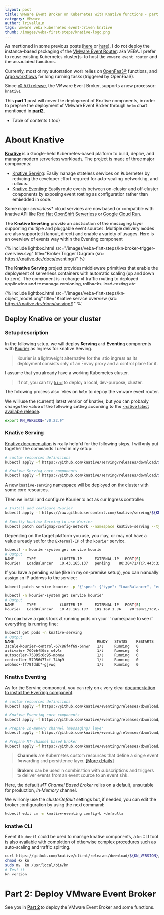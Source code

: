 ```yaml
---
layout: post
title: VMware Event Broker on Kubernetes with Knative functions - part 1
category: VMware
author: lrivallain
tags: vmware veba kubernetes event-driven knative
thumb: /images/veba-first-steps/knative-logo.png
---
```


As mentioned in some previous posts ([here](https://vuptime.io/2020/11/02/vmware-event-broker-on-k8s-first-steps/) or [here](https://vuptime.io/2020/12/17/vmware-event-broker-0.5.0-on-k8s-first-steps/)), I do not deploy the instance-based packaging of the [VMware Event Router](https://vmweventbroker.io/): aka VEBA. I prefer to reuse existing Kubernetes cluster(s) to host the `vmware event router` and the associated functions.

Currently, most of my automation work relies on [OpenFaaS®](https://www.openfaas.com/) functions, and [Argo workflows](https://argoproj.github.io/) for long running tasks (triggered by OpenFaaS).

Since [v0.5.0 release](https://github.com/vmware-samples/vcenter-event-broker-appliance/releases/tag/v0.5.0), the VMware Event Broker, supports a new processor: `knative`.

This **part 1** post will cover the deployment of Knative components, in order to prepare the deployment of VMware Event Broker through `helm` chart mentioned in [**part2**](/2021/05/06/vmware-event-broker-on-k8s-with-knative-part2).

* Table of contents
{:toc}

# About Knative

[**Knative**](https://knative.dev) is a Google-held Kubernetes-based platform to build, deploy, and manage modern serverless workloads. The project is made of three major components:

* [Knative Serving](https://knative.dev/docs/serving/): Easily manage stateless services on Kubernetes by reducing the developer effort required for auto-scaling, networking, and rollouts.
* [Knative Eventing](https://knative.dev/docs/eventing/): Easily route events between on-cluster and off-cluster components by exposing event routing as configuration rather than embedded in code.

Some major *serverless** cloud services are now based or compatible with knative API like [Red Hat OpenShift Serverless](https://www.openshift.com/learn/topics/serverless) or [Google Cloud Run](https://cloud.google.com/run).

The **Knative Eventing** provide an abstraction of the messaging layer supporting multiple and pluggable event sources. Multiple delivery modes are also supported (fanout, direct) and enable a variety of usages. Here is an overview of events way within the Eventing component:

{% include lightbox.html src="/images/veba-first-steps/kn-broker-trigger-overview.svg" title="Broker Trigger Diagram (src: https://knative.dev/docs/eventing/)" %}

The **Knative Serving** project provides middleware primitives that enable the deployment of serverless containers with automatic scaling (up and down to zero). The component is in charge of traffic routing to deployed application and to manage versioning, rollbacks, load-testing etc.

{% include lightbox.html src="/images/veba-first-steps/kn-object_model.png" title="Knative service overview (src: https://knative.dev/docs/serving/)" %}


## Deploy Knative on your cluster

### Setup description

In the following setup, we will deploy **Serving** and **Eventing** components with [Kourier](https://github.com/knative-sandbox/net-kourier) as Ingress for Knative Serving.

> Kourier is a lightweight alternative for the Istio ingress as its deployment consists only of an Envoy proxy and a control plane for it.

I assume that you already have a working Kubernetes cluster. 

> If not, you can try [`kind`](https://kind.sigs.k8s.io/docs/user/quick-start/) to deploy a local, dev-purpose, cluster.

The following process also relies on `helm` to deploy the vmware event router.

We will use the (current) latest version of knative, but you can probably change the value of the following setting according to the [knative latest available release](https://github.com/knative/operator/releases).

```bash
export KN_VERSION="v0.22.0"
```

### Knative Serving

[Knative documentation](https://knative.dev/docs/install/install-serving-with-yaml/) is really helpful for the following steps. I will only put together the commands I used in my setup:

```bash
# custom resources definitions
kubectl apply -f https://github.com/knative/serving/releases/download/${KN_VERSION}/serving-crds.yaml

# Knative Serving core components
kubectl apply -f https://github.com/knative/serving/releases/download/${KN_VERSION}/serving-core.yaml
```

A new `knative-serving` namespace will be deployed on the cluster with some core resources.

Then we install and configure Kourier to act as our Ingress controller:

```bash
# Install and configure Kourier
kubectl apply -f https://raw.githubusercontent.com/knative/serving/${KN_VERSION}/third_party/kourier-latest/kourier.yaml

# Specfiy knative Serving to use Kourier
kubectl patch configmap/config-network --namespace knative-serving --type merge --patch '{"data":{"ingress.class":"kourier.ingress.networking.knative.dev"}}'
```

Depending on the target platform you use, you may, or may not have a value already set for the `External-IP` of the `kourier` service.

```bash
kubectl -n kourier-system get service kourier
# Output
NAME      TYPE           CLUSTER-IP      EXTERNAL-IP   PORT(S)                      AGE
kourier   LoadBalancer   10.43.165.137   pending    80:30471/TCP,443:32405/TCP   10m
```

If you have a pending value (like in my on-premise setup), you can manually assign an IP address to the service:

```bash
kubectl patch service kourier -p '{"spec": {"type": "LoadBalancer", "externalIPs":["192.168.1.36"]}}' -n kourier-system

kubectl -n kourier-system get service kourier
# Output
NAME      TYPE           CLUSTER-IP      EXTERNAL-IP   PORT(S)                      AGE
kourier   LoadBalancer   10.43.165.137   192.168.1.36    80:30471/TCP,443:32405/TCP   10m
```

You can have a quick look at running pods on your `` namespace to see if everything is running fine:

```bash
kubectl get pods -n knative-serving
# Output
NAME                                      READY   STATUS    RESTARTS   AGE
3scale-kourier-control-67c86f4f69-6mnwr   1/1     Running   0          11m
activator-799bbf59dc-s6vls                1/1     Running   0          11m
autoscaler-75895c6c95-mbnqw               1/1     Running   0          11m
controller-57956677cf-74hp9               1/1     Running   0          11m
webhook-ff79fddb7-gjvwq                   1/1     Running   0          11m
```

### Knative Eventing

As for the Serving component, you can rely on a very clear [documentation to install the Eventing component](https://knative.dev/docs/install/install-eventing-with-yaml/).

```bash
# custom resources definitions
kubectl apply -f https://github.com/knative/eventing/releases/download/${KN_VERSION}/eventing-crds.yaml

# Knative Eventing core components
kubectl apply -f https://github.com/knative/eventing/releases/download/${KN_VERSION}/eventing-core.yaml

# Prepare In-memory channel (messaging) layer
kubectl apply -f https://github.com/knative/eventing/releases/download/${KN_VERSION}/in-memory-channel.yaml

# Prepare MT-channel based broker
kubectl apply -f https://github.com/knative/eventing/releases/download/v0.22.0/mt-channel-broker.yaml
```

> **Channels** are Kubernetes custom resources that define a single event forwarding and persistence layer. [[More details]](https://knative.dev/docs/eventing/channels/)

> **Brokers** can be used in combination with subscriptions and triggers to deliver events from an event source to an event sink.

Here, the default *MT Channel Based Broker* relies on a default, unsuitable for production, *In-Memory* channel.

We will only use the *clusterDefault* settings but, if needed, you can edit the broker configuration by using the next command:

```bash
kubectl edit cm -n knative-eventing config-br-defaults
```

### knative CLI

Event if `kubectl` could be used to manage knative components, a `kn` CLI tool is also available with completion of otherwise complex procedures such as auto-scaling and traffic splitting.

```bash
curl https://github.com/knative/client/releases/download/${KN_VERSION}/kn-linux-amd64 -L > kn
chmod +x kn
sudo mv  kn /usr/local/bin/kn
# Test it
kn version
```

# Part 2: Deploy VMware Event Broker

See you in [**Part 2**](/2021/05/06/vmware-event-broker-on-k8s-with-knative-part2) to deploy the VMware Event Broker and some functions.